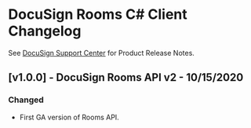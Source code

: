 # DocuSign Rooms C# Client Changelog
See [DocuSign Support Center](https://support.docusign.com/en/releasenotes/) for Product Release Notes.

## [v1.0.0] - DocuSign Rooms API v2 - 10/15/2020
### Changed
- First GA version of Rooms API.

